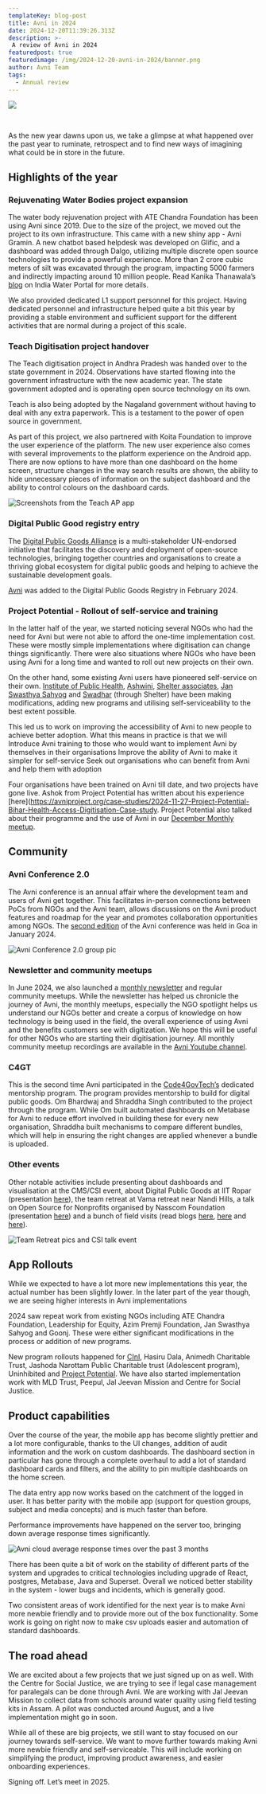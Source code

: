```yaml
---
templateKey: blog-post
title: Avni in 2024
date: 2024-12-20T11:39:26.313Z
description: >-
 A review of Avni in 2024
featuredpost: true
featuredimage: /img/2024-12-20-avni-in-2024/banner.png 
author: Avni Team
tags:
  - Annual review
---
```

![](/img/2024-12-20-avni-in-2024/banner.webp)

<br>

As the new year dawns upon us, we take a glimpse at what happened over the past year to ruminate, retrospect and to find new ways of imagining what could be in store in the future.

## Highlights of the year

### Rejuvenating Water Bodies project expansion
The water body rejuvenation project with ATE Chandra Foundation has been using Avni since 2019. Due to the size of the project, we moved out the project to its own infrastructure. This came with a new shiny app - Avni Gramin. A new chatbot based helpdesk was developed on Glific, and a dashboard was added through Dalgo, utilizing multiple discrete open source technologies to provide a powerful experience. More than 2 crore cubic meters of silt was excavated through the program, impacting 5000 farmers and indirectly impacting around 10 million people. Read Kanika Thanawala’s [blog](https://www.indiawaterportal.org/agriculture/water-resilience-for-all) on India Water Portal for more details.

We also provided dedicated L1 support personnel for this project. Having dedicated personnel and infrastructure helped quite a bit this year by providing a stable environment and sufficient support for the different activities that are normal during a project of this scale. 

### Teach Digitisation project handover
The Teach digitisation project in Andhra Pradesh was handed over to the state government in 2024. Observations have started flowing into the government infrastructure with the new academic year. The state government adopted and is operating open source technology on its own.

Teach is also being adopted by the Nagaland government without having to deal with any extra paperwork. This is a testament to the power of open source in government.

As part of this project, we also partnered with Koita Foundation to improve the user experience of the platform. The new user experience also comes with several improvements to the platform experience on the Android app. There are now options to have more than one dashboard on the home screen, structure changes in the way search results are shown, the ability to hide unnecessary pieces of information on the subject dashboard and the ability to control colours on the dashboard cards. 

![Screenshots from the Teach AP app](/img/2024-12-20-avni-in-2024/teach-screens.webp)

### Digital Public Good registry entry
The [Digital Public Goods Alliance](https://www.digitalpublicgoods.net/) is a multi-stakeholder UN-endorsed initiative that facilitates the discovery and deployment of open-source technologies, bringing together countries and organisations to create a thriving global ecosystem for digital public goods and helping to achieve the sustainable development goals. 

[Avni](https://www.digitalpublicgoods.net/r/avni) was added to the Digital Public Goods Registry in February 2024. 

### Project Potential - Rollout of self-service and training
In the latter half of the year, we started noticing several NGOs who had the need for Avni but were not able to afford the one-time implementation cost. These were mostly simple implementations where digitisation can change things significantly. There were also situations where NGOs who have been using Avni for a long time and wanted to roll out new projects on their own.

On the other hand, some existing Avni users have pioneered self-service on their own. [Institute of Public Health](https://iphindia.org/), [Ashwini](https://ashwini.org/), [Shelter associates](https://shelter-associates.org/), [Jan Swasthya Sahyog](https://www.jssbilaspur.org/) and [Swadhar](https://swadharpune.org/) (through Shelter) have been making modifications, adding new programs and utilising self-serviceability to the best extent possible.

This led us to work on improving the accessibility of Avni to new people to achieve better adoption. What this means in practice is that we will
Introduce Avni training to those who would want to implement Avni by themselves in their organisations
Improve the ability of Avni to make it simpler for self-service
Seek out organisations who can benefit from Avni and help them with adoption

Four organisations have been trained on Avni till date, and two projects have gone live. Ashok from Project Potential has written about his experience [here](https://avniproject.org/case-studies/2024-11-27-Project-Potential-Bihar-Health-Access-Digitisation-Case-study. Project Potential also talked about their programme and the use of Avni in our [December Monthly meetup](https://youtu.be/gQKhibU4wuQ?si=hL0ceQBZ33RppRho&t=983).

## Community

### Avni Conference 2.0
The Avni conference is an annual affair where the development team and users of Avni get together. This facilitates in-person connections between PoCs from NGOs and the Avni team, allows discussions on the Avni product features and roadmap for the year and promotes collaboration opportunities among NGOs. The [second edition](https://avniproject.org/blog/2024-01-22-avni-conference-goa/) of the Avni conference was held in Goa in January 2024.

![Avni Conference 2.0 group pic](/img/2024-12-20-avni-in-2024/conf-group-photo.webp)

### Newsletter and community meetups
In June 2024, we also launched a [monthly newsletter](http://eepurl.com/hm3G6T) and regular community meetups. While the newsletter has helped us chronicle the journey of Avni, the monthly meetups, especially the NGO spotlight helps us understand our NGOs better and create a corpus of knowledge on how technology is being used in the field, the overall experience of using Avni and the benefits customers see with digitization. We hope this will be useful for other NGOs who are starting their digitisation journey. All monthly community meetup recordings are available in the [Avni Youtube channel](https://www.youtube.com/playlist?list=PLEy8ff0CKDBl1qKXjYPFXH63MHnvogxyi).

### C4GT
This is the second time Avni participated in the [Code4GovTech’s](https://codeforgovtech.in/) dedicated mentorship program. The program provides mentorship to build for digital public goods. Om Bhardwaj and Shraddha Singh contributed to the project through the program. While Om built automated dashboards on Metabase for Avni to reduce effort involved in building these for every new organisation, Shraddha built mechanisms to compare different bundles, which will help in ensuring the right changes are applied whenever a bundle is uploaded. 

### Other events
Other notable activities include presenting about dashboards and visualisation at the CMS/CSI event, about Digital Public Goods at IIT Ropar (presentation [here](https://docs.google.com/presentation/d/1KmegIIKYklCU7t6WJWeyDJ00eevhd7PTXgOcB8cGDOs/edit?usp=sharing)), the team retreat at Vama retreat near Nandi Hills, a talk on Open Source for Nonprofits organised by Nasscom Foundation (presentation [here](https://docs.google.com/presentation/d/1zMaOnfGQj-z-lL3-0shmx5p98G7eG0P1ouQ7tiID-DE/edit?usp=sharing)) and a bunch of field visits (read blogs [here](https://avniproject.org/blog/2024-11-08-from-privilege-to-purpose/), [here](https://avniproject.org/blog/2024-09-17-My-First-Field-Visit-to-Harsha-Trust-Seeing-Avni%E2%80%99s-Impact-in-Action/) and [here](https://avniproject.org/blog/2024-06-20-yenepoya-visit/)). 

![Team Retreat pics and CSI talk event](/img/2024-12-20-avni-in-2024/activities.png)

## App Rollouts
While we expected to have a lot more new implementations this year, the actual number has been slightly lower. In the later part of the year though, we are seeing higher interests in Avni implementations

2024 saw repeat work from existing NGOs including ATE Chandra Foundation, Leadership for Equity, Azim Premji Foundation, Jan Swasthya Sahyog and Goonj. These were either significant modifications in the process or addition of new programs.

New program rollouts happened for [CInI](https://avniproject.org/case-studies/2024-09-19-Scaling-Rural-Education), Hasiru Dala, Animedh Charitable Trust, Jashoda Narottam Public Charitable trust (Adolescent program), Uninhibited and [Project Potential](https://avniproject.org/case-studies/2024-11-27-Project-Potential-Bihar-Health-Access-Digitisation-Case-study). We have also started implementation work with MLD Trust, Peepul, Jal Jeevan Mission and Centre for Social Justice. 

## Product capabilities
Over the course of the year, the mobile app has become slightly prettier and a lot more configurable, thanks to the UI changes, addition of audit information and the work on custom dashboards. The dashboard section in particular has gone through a complete overhaul to add a lot of standard dashboard cards and filters, and the ability to pin multiple dashboards on the home screen. 

The data entry app now works based on the catchment of the logged in user. It has better parity with the mobile app (support for question groups, subject and media concepts) and is much faster than before.

Performance improvements have happened on the server too, bringing down average response times significantly. 

![Avni cloud average response times over the past 3 months](/img/2024-12-20-avni-in-2024/performance-graph.webp)

There has been quite a bit of work on the stability of different parts of the system and upgrades to critical technologies including upgrade of React, postgres, Metabase, Java and Superset. Overall we noticed better stability in the system - lower bugs and incidents, which is generally good.

Two consistent areas of work identified for the next year is to make Avni more newbie friendly and to provide more out of the box functionality. Some work is going on right now to make csv uploads easier and automation of standard dashboards. 

## The road ahead
We are excited about a few projects that we just signed up on as well. With the Centre for Social Justice, we are trying to see if legal case management for paralegals can be done through Avni. We are working with Jal Jeevan Mission to collect data from schools around water quality using field testing kits in Assam. A pilot was conducted around August, and a live implementation might go in soon.

While all of these are big projects, we still want to stay focused on our journey towards self-service. We want to move further towards making Avni more newbie friendly and self-serviceable. This will include working on simplifying the product, improving product awareness, and easier onboarding experiences.


Signing off. Let’s meet in 2025. 








